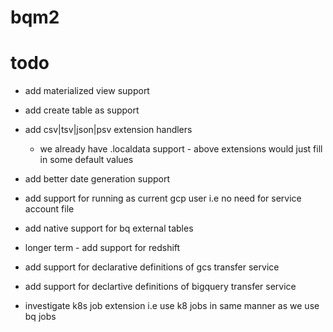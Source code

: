 # bqm2

# todo

- add materialized view support
- add create table as support
- add csv|tsv|json|psv extension handlers
  - we already have .localdata support - above extensions would just fill in some default values 
- add better date generation support
- add support for running as current gcp user i.e no need for service account file
- add native support for bq external tables
- longer term - add support for redshift 
- add support for declarative definitions of gcs transfer service
- add support for declartive definitions of bigquery transfer service

- investigate k8s job extension i.e use k8 jobs in same manner as we use bq jobs
